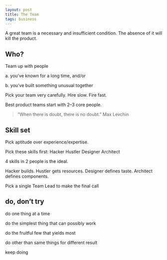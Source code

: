 ```yaml
---
layout: post
title: The Team
tags: business
---
```


A great team is a necessary and insufficient condition. The absence of it will kill the product.

## Who?

Team up with people

a. you’ve known for a long time, and/or

b. you’ve built something unusual together

Pick your team very carefully. Hire slow. Fire fast.

Best product teams start with 2–3 core people.

> “When there is doubt, there is no doubt.” Max Levchin

## Skill set 

Pick aptitude over experience/expertise.

Pick these skills first: Hacker Hustler Designer Architect

4 skills in 2 people is the ideal.

Hacker builds. Hustler gets resources. Designer defines taste. Architect defines components.

Pick a single Team Lead to make the final call

## do, don’t try

do one thing at a time

do the simplest thing that can possibly work

do the fruitful few that yields most

do other than same things for different result

keep doing


